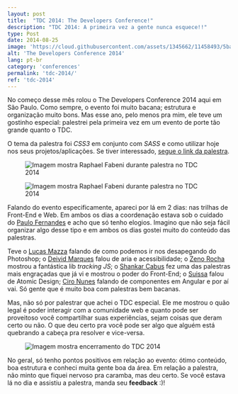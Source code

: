 ```yaml
---
layout: post
title:  "TDC 2014: The Developers Conference!"
description: "TDC 2014: A primeira vez a gente nunca esquece!!"
type: Post
date: 2014-08-25
image: 'https://cloud.githubusercontent.com/assets/1345662/11458493/5bad202e-96a8-11e5-9558-e5cfc97c157e.jpg'
alt: 'The Developers Conference 2014'
lang: pt-br
category: 'conferences'
permalink: 'tdc-2014/'
ref: 'tdc-2014'
---
```


No começo desse mês rolou o The Developers Conference 2014 aqui em São Paulo. Como sempre, o evento foi muito bacana; estrutura e organização muito bons. Mas esse ano, pelo menos pra mim, ele teve um gostinho especial: palestrei pela primeira vez em um evento de porte tão grande quanto o TDC.

O tema da palestra foi <i>CSS3</i> em conjunto com <i>SASS</i> e como utilizar hoje nos seus projetos/aplicações. Se tiver interessado, [segue o link da palestra](https://speakerdeck.com/raphaelfabeni/keep-calm-and-lets-play-css3).

<figure class="text-center loading">
    <img src="https://cloud.githubusercontent.com/assets/1345662/11458490/5baae0fc-96a8-11e5-91d7-4b306b9bcba1.jpg" alt="Imagem mostra Raphael Fabeni durante palestra no TDC 2014">
</figure>

<figure class="text-center loading">
    <img src="https://cloud.githubusercontent.com/assets/1345662/11458492/5bac39ca-96a8-11e5-9975-95b60233a28a.jpg" alt="Imagem mostra Raphael Fabeni durante palestra no TDC 2014">
</figure>

Falando do evento especificamente, apareci por lá em 2 dias: nas trilhas de Front-End e Web. Em ambos os dias a coordenação estava sob o cuidado do [Paulo Fernandes](https://twitter.com/paulofernandesj) e acho que só tenho elogios. Imagino que não seja fácil organizar algo desse tipo e em ambos os dias gostei muito do conteúdo das palestras.

Teve o [Lucas Mazza](https://twitter.com/lucasmazza) falando de como podemos ir nos desapegando do Photoshop; o [Deivid Marques](https://twitter.com/deividmarques) falou de aria e acessibilidade; o [Zeno Rocha](https://twitter.com/zenorocha) mostrou a fantástica lib _tracking JS_; o [Shankar Cabus](https://twitter.com/ShankarCabus) fez uma das palestras mais engraçadas que já vi e mostrou o poder do Front-End; o [Suissa](https://twitter.com/osuissa) falou de Atomic Design; [Ciro Nunes](https://twitter.com/cironunesdev) falando de componentes em Angular e por aí vai. Só gente que é muito boa com palestras bem bacanas.

Mas, não só por palestrar que achei o TDC especial. Ele me mostrou o quão legal é poder interagir com a comunidade web e quanto pode ser proveitoso você compartilhar suas experiências, sejam coisas que deram certo ou não. O que deu certo pra você pode ser algo que alguém está quebrando a cabeça pra resolver e vice-versa.

<figure class="text-center loading">
    <img src="https://cloud.githubusercontent.com/assets/1345662/11458491/5bab9b00-96a8-11e5-9313-380d758a6b9e.jpg" alt="Imagem mostra encerramento do TDC 2014">
</figure>

No geral, só tenho pontos positivos em relação ao evento: ótimo conteúdo, boa estrutura e conheci muita gente boa da área. Em relação a palestra, não minto que fiquei nervoso pra caramba, mas deu certo. Se você estava lá no dia e assistiu a palestra, manda seu <strong>feedback</strong> :)!

<figure class="loading">
    <script class="speakerdeck-embed" data-id="f7eeb1e0fe7e0131686a0a1a6d90c60b" data-ratio="1.33333333333333" src="//speakerdeck.com/assets/embed.js"></script>
</figure>
